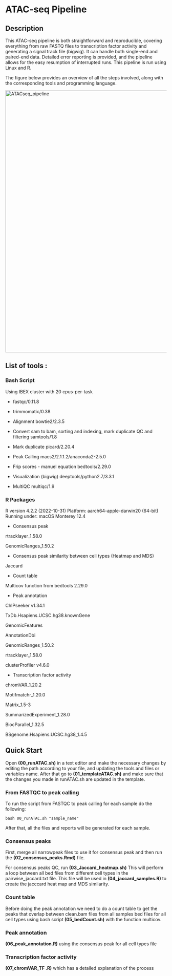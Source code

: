 # ATAC-seq Pipeline

## Description 

This ATAC-seq pipeline is both straightforward and reproducible, covering everything from raw FASTQ files to transcription factor activity and generating a signal track file (bigwig). It can handle both single-end and paired-end data. Detailed error reporting is provided, and the pipeline allows for the easy resumption of interrupted runs. This pipeline is run using Linux and R.

The figure below provides an overview of all the steps involved, along with the corresponding tools and programming language.

<img width="819" alt="ATACseq_pipeline" src="https://user-images.githubusercontent.com/114663482/232249040-fdc83234-737b-4942-8b00-508094ca3c0c.png">

## List of tools : 

### Bash Script

Using IBEX cluster with 20 cpus-per-task 

* fastqc/0.11.8
* trimmomatic/0.38

* Alignment 
bowtie2/2.3.5

* Convert sam to bam, sorting and indexing, mark duplicate QC and filtering 
samtools/1.8

* Mark duplicate 
picard/2.20.4

* Peak Calling
macs2/2.1.1.2/anaconda2-2.5.0

* Frip scores - manuel equation
bedtools/2.29.0

* Visualization (bigwig)
 deeptools/python2.7/3.3.1

* MultiQC
multiqc/1.9


### R Packages
R version 4.2.2 (2022-10-31)
Platform: aarch64-apple-darwin20 (64-bit)
Running under: macOS Monterey 12.4

* Consensus peak 
 
rtracklayer_1.58.0 

GenomicRanges_1.50.2  

* Consensus peak similarity between cell types (Heatmap and MDS)

Jaccard

* Count table 

Multicov function from bedtools 2.29.0

* Peak annotation 

ChIPseeker v1.34.1

TxDb.Hsapiens.UCSC.hg38.knownGene

GenomicFeatures

AnnotationDbi

GenomicRanges_1.50.2 

rtracklayer_1.58.0 

clusterProfiler v4.6.0

* Transcription factor activity 

chromVAR_1.20.2 

Motifmatchr_1.20.0

Matrix_1.5-3

SummarizedExperiment_1.28.0

BiocParallel_1.32.5

BSgenome.Hsapiens.UCSC.hg38_1.4.5 

## Quick Start

Open **(00_runATAC.sh)** in a text editor and make the necessary changes by editing the path according to your file, and updating the tools and files or variables name. After that go to **(01_templateATAC.sh)** and make sure that the changes you made in runATAC.sh are updated in the template. 

### From FASTQC to peak calling

To run the script from FASTQC to peak calling for each sample do the following:
```
bash 00_runATAC.sh "sample_name"
```
After that, all the files and reports will be generated for each sample.

 
### Consensus peaks
First, merge all narrowpeak files to use it for consensus peak and then run the **(02_consensus_peaks.Rmd)** file.

For consensus peaks QC, run **(03_Jaccard_heatmap.sh)** This will perform a loop between all bed files from different cell types in the pairwise_jaccard.txt file. This file will be used in **(04_jaccard_samples.R)** to create the jacccard heat map and MDS similarity.

### Count table
Before doing the peak annotation we need to do a count table to get the peaks that overlap between clean.bam files from all samples bed files for all cell types using bash script **(05_bedCount.sh)** with the function multicov. 


### Peak annotation 

**(06_peak_annotation.R)** using the consensus peak for all cell types file

### Transcription factor activity

**(07_chromVAR_TF .R)** which has a detailed explanation of the process



